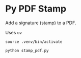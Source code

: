 # Py PDF Stamp

Add a signature (stamp) to a PDF.

Uses `uv`

```
source .venv/bin/activate

python stamp_pdf.py
```
